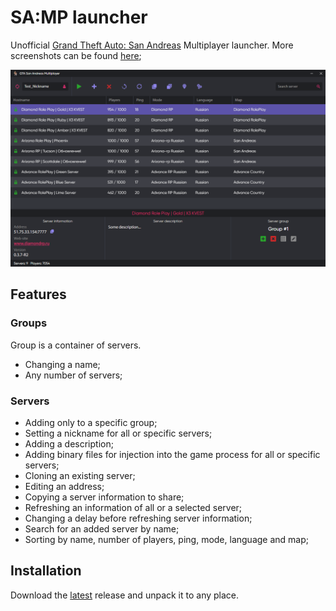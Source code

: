 # SA:MP launcher

Unofficial [Grand Theft Auto: San Andreas](https://en.wikipedia.org/wiki/Grand_Theft_Auto:_San_Andreas) Multiplayer launcher. More screenshots can be found [here](screenshots);

![Launcher main view](/screenshots/main.png)

## Features

### Groups

Group is a container of servers.

- Changing a name;
- Any number of servers;

### Servers

- Adding only to a specific group;
- Setting a nickname for all or specific servers;
- Adding a description;
- Adding binary files for injection into the game process for all or specific servers;
- Cloning an existing server;
- Editing an address;
- Copying a server information to share;
- Refreshing an information of all or a selected server;
- Changing a delay before refreshing server information;
- Search for an added server by name;
- Sorting by name, number of players, ping, mode, language and map;

## Installation

Download the [latest](https://github.com/iRandell/samp-launcher/releases/latest) release and unpack it to any place.
